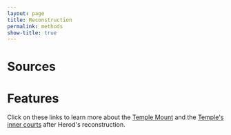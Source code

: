 ```yaml
---
layout: page
title: Reconstruction
permalink: methods
show-title: true
---
```

# Sources

# Features
Click on these links to learn more about the [Temple Mount](featuresmount.html) and the [Temple's inner courts](featurescourts.html) after Herod's reconstruction.



